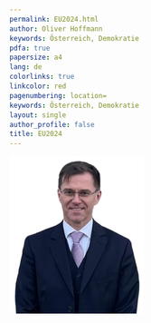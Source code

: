 ```yaml
---
permalink: EU2024.html
author: Oliver Hoffmann
keywords: Österreich, Demokratie
pdfa: true
papersize: a4
lang: de
colorlinks: true
linkcolor: red
pagenumbering: location=
keywords: Österreich, Demokratie
layout: single
author_profile: false
title: EU2024
---
```


![Christian Ebner](/assets/images/2024-02-03-Christian-Ebner.png)
